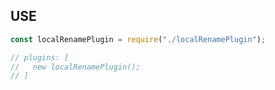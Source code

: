 <!--
 * @Date: 2022-05-20 15:31:39
 * @LastEditors: 水光 wanli.zhang@perfma.com
 * @LastEditTime: 2022-05-20 15:42:37
 * @FilePath: /Users/zhangwanli/code/localRenamePlugin/ReadMe.md
-->

<!-- kodo打包修改模板插件 -->
## USE

``` javascript
const localRenamePlugin = require("./localRenamePlugin");

// plugins: [
//   new localRenamePlugin();
// ]

```